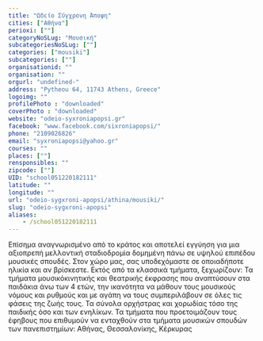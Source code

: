 ```yaml
---
title: "Ωδείο Σύγχρονη Άποψη"
cities: ["Αθήνα"]
perioxi: [""]
categoryNoSLug: "Μουσική"
subcategoriesNoSLug: [""]
categories: ["mousiki"]
subcategories: [""]
organisationid: ""
organisation: ""
orgurl: "undefined-"
address: "Pytheou 64, 11743 Athens, Greece"
logoimg: ""
profilePhoto : "downloaded"
coverPhoto : "downloaded"
website: "odeio-syxroniapopsi.gr"
facebook: "www.facebook.com/sixroniapopsi/"
phone: "2109026826"
email: "syxroniapopsi@yahoo.gr"
courses: ""
places: [""]
rensponsibles: ""
zipcode: [""]
UID: "school051220182111"
latitude: ""
longitude: ""
url: "odeio-sygxroni-apopsi/athina/mousiki/"
slug: "odeio-sygxroni-apopsi"
aliases:
    - /school051220182111
---
```





Επίσημα αναγνωρισμένο από το κράτος και αποτελεί εγγύηση για μια αξιοπρεπή μελλοντική σταδιοδρομία δομημένη πάνω σε υψηλού επιπέδου μουσικές σπουδές. Στον χώρο μας, σας υποδεχόμαστε σε οποιαδήποτε ηλικία και αν βρίσκεστε. Εκτός από τα κλασσικά τμήματα, ξεχωρίζουν: Τα τμήματα μουσικόκινητικής και θεατρικής έκφρασης που αναπτύσουν στα παιδάκια άνω των 4 ετών, την ικανότητα να μάθουν τους μουσικούς νόμους και ρυθμούς και με αγάπη να τους συμπεριλάβουν σε όλες τις φάσεις της ζωής τους. Τα σύνολα ορχήστρας και χορωδίας τόσο της παιδικής όσο και των ενηλίκων. Τα τμήματα που προετοιμάζουν τους έφηβους που επιθυμούν να ενταχθούν στα τμήματα μουσικών σπουδών των πανεπιστημίων: Αθήνας, Θεσσαλονίκης, Κέρκυρας